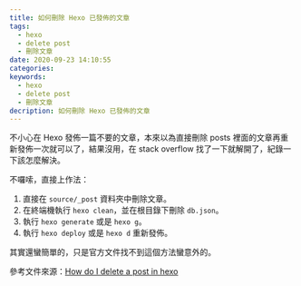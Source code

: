 ```yaml
---
title: 如何刪除 Hexo 已發佈的文章
tags:
  - hexo
  - delete post
  - 刪除文章
date: 2020-09-23 14:10:55
categories:
keywords:
  - hexo
  - delete post
  - 刪除文章
decription: 如何刪除 Hexo 已發佈的文章
---
```

不小心在 Hexo 發佈一篇不要的文章，本來以為直接刪除 posts 裡面的文章再重新發佈一次就可以了，結果沒用，在 stack overflow 找了一下就解開了，紀錄一下該怎麼解決。
<!--more-->
不囉嗦，直接上作法：

1. 直接在 `source/_post` 資料夾中刪除文章。
2. 在終端機執行 `hexo clean`，並在根目錄下刪除 `db.json`。
3. 執行 `hexo generate` 或是 `hexo g`。
4. 執行 `hexo deploy` 或是 `hexo d` 重新發佈。

其實還蠻簡單的，只是官方文件找不到這個方法蠻意外的。

參考文件來源：[How do I delete a post in hexo
](https://stackoverflow.com/questions/27894210/how-do-i-delete-a-post-in-hexo)